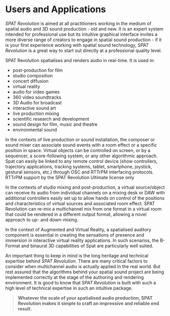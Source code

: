 # Users and Applications

_SPAT Revolution_ is aimed at all practitioners working in the medium of spatial audio and 3D sound production - old and new. It is an expert system intended for professional use but its intuitive graphical interface invites a more diverse range of creators to engage in spatial sound production - if it is your first experience working with spatial sound technology, _SPAT Revolution_ is a great way to start out directly at a professional quality level.

SPAT Revolution spatialises and renders audio in real-time. It is used in:

- post-production for film
- studio composition
- concert diffusion
- virtual reality
- audio for video games
- 360 video soundtracks
- 3D Audio for broadcast
- interactive sound art
- live production mixing
- scientific research and development
- sound design for film, music and theatre
- environmental sound

In the contexts of live production or sound installation, the composer or sound mixer can associate sound events with a room effect or a specific position in space. Virtual objects can be controlled on screen, or by a sequencer, a score-following system, or any other algorithmic approach. Spat can easily be linked to any remote control device (show controllers, trajectory applications, tracking systems, tablet, smartphone, joystick, gestural sensors, etc.) through OSC and RTTrPM interfacing protocols. RTTrPM support by the SPAT Revolution Ultimate license only

In the contexts of studio mixing and post-production, a virtual source/object can receive its audio from individual channels on a mixing desk or DAW with additional controllers easily set up to allow hands on control of the positions and characteristics of virtual sources and associated room effect. SPAT Revolution can re-mix a multichannel mix from one format in a virtual room that could be rendered in a different output format, allowing a novel approach to up- and down-mixing.

In the context of Augmented and Virtual Reality, a spatialised auditory component is essential in creating the sensations of presence and immersion in interactive virtual reality applications. In such scenarios, the B-Format and binaural 3D capabilities of Spat are particularly well suited.

An important thing to keep in mind is the long heritage and technical expertise behind _SPAT Revolution_. There are many critical factors to consider when multichannel audio is actually applied in the real world. But rest assured that the algorithms behind your spatial sound project are being implemented correctly at the stage of the authoring and rendering environment. It is good to know that _SPAT Revolution_ is built with such a high level of technical expertise in such an intuitive package.

> **Whatever the scale of your spatialised audio production, SPAT Revolution makes it simple to craft an impressive**
> **and reliable end result.**
